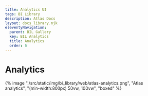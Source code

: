 ```yaml
---
title: Analytics UI
tags: BI Library
description: Atlas Docs
layout: docs_library.njk
eleventyNavigation:
  parent: BIL Gallery
  key: BIL Analytics
  title: Analytics
  order: 6
---
```


# Analytics

{% image "./src/static/img/bi_library/web/atlas-analytics.png", "Atlas analytics", "(min-width:800px) 50vw, 100vw", "boxed" %}
